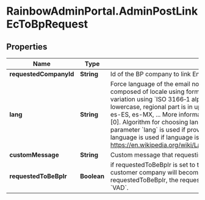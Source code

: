 # RainbowAdminPortal.AdminPostLinkEcToBpRequest

## Properties

Name | Type | Description | Notes
------------ | ------------- | ------------- | -------------
**requestedCompanyId** | **String** | Id of the BP company to link End Customer company to. | 
**lang** | **String** | Force language of the email notification if not available. Language format is composed of locale using format &#x60;ISO 639-1&#x60;, with optionally the regional variation using &#x60;ISO 3166‑1 alpha-2&#x60; (separated by hyphen). Locale part is in lowercase, regional part is in uppercase. Examples: en, en-US, fr, fr-FR, fr-CA, es-ES, es-MX, ... More information about the format can be found on this [link][0]. Algorithm for choosing language of email:   * provided language in parameter &#x60;lang&#x60; is used if provided, * else requesting company admin language is used if language is available, * otherwise English is used.   [0]: https://en.wikipedia.org/wiki/Language_localisation#Language_tags_and_codes | [optional] 
**customMessage** | **String** | Custom message that requesting admin can add in email body | [optional] 
**requestedToBeBpIr** | **Boolean** | if requestedToBeBpIr is set to true, when accepting request, the requesting end customer company will become a BP company with type &#x60;IR&#x60;. Note : To use requestedToBeBpIr, the requested company should be a BP company with type &#x60;VAD&#x60;. | [optional] 



